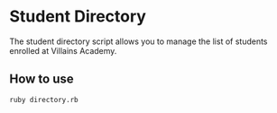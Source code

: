# Student Directory #

The student directory script allows you to manage the list of students enrolled at Villains Academy.

## How to use ##

```` shell
ruby directory.rb
````
